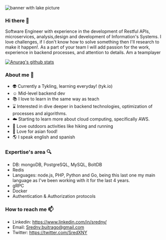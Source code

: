 <img src="https://media-exp1.licdn.com/dms/image/C4E16AQEe3MCJftCdgA/profile-displaybackgroundimage-shrink_350_1400/0?e=1601510400&v=beta&t=_vGzUO_tXbqSr62S1P3PSm5TFrYmk56wrVoIrhhVxCg" alt="banner with lake picture">

### Hi there 👋

Software Engineer with experience in the development of Restful APIs, microservices, analysis,design and development of Information's Systems. I love challenges, if I don't know how to solve something then I'll research to make it happen!. As a part of your team I will add passion for the work, experience in backend processes, and attention to details. Am a teamplayer

[![Anurag's github stats](https://github-readme-stats.vercel.app/api?username=sredxny&show_icons=true&count_private=true)](https://github.com/anuraghazra/github-readme-stats)

<!--
**sredxny/sredxny** is a ✨ _special_ ✨ repository because its `README.md` (this file) appears on your GitHub profile.

Here are some ideas to get you started:

- 🔭 I’m currently working on ...
- 🌱 I’m currently learning ...
- 👯 I’m looking to collaborate on ...
- 🤔 I’m looking for help with ...
- 💬 Ask me about ...
- 📫 How to reach me: ...
- 😄 Pronouns: ...
- ⚡ Fun fact: ...
-->

### About me :man:
- :alien: Currently a Tykling, learning everyday! (tyk.io)
- :relaxed: Mid-level backend dev
- :books: I love to learn in the same way as teach
- :hourglass: Interested in dive deeper in backend technologies, optimization of processes and algorithms.
- :cloud: Starting to learn more about cloud computing, specifically AWS.
- :mount_fuji: Love outdoors activities like hiking and running
- :ramen: Love for asian food!
- :earth_americas: I speak english and spanish

### Expertise's area :mag:
- DB: mongoDB, PostgreSQL, MySQL, BoltDB
- Redis
- Languages: node.js, PHP, Python and Go, being this last one my main language as I've been working with it for the last 4 years.
- gRPC
- Docker
- Authentication & Authorization protocols

### How to reach me  📫 
- Linkedin: https://www.linkedin.com/in/sredny/
- Email: Sredny.buitrago@gmail.com
- Twitter: https://twitter.com/SredXNY
